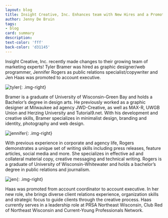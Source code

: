 ```yaml
---
layout: blog
title: Insight Creative, Inc. Enhances team with New Hires and a Promotion
author: Jenny De Bruin
tags:
- blog
card: summary
description:
text-color: 'fff'
back-color: 'd31145'
---
```


Insight Creative, Inc. recently made changes to their growing team of marketing experts! Tyler Bramer was hired as graphic designer/web programmer, Jennifer Rogers as public relations specialist/copywriter and Jen Haas was promoted to account executive.

![tyler](/img/blog/tyler.jpg){: .img-right}

Bramer is a graduate of University of Wisconsin-Green Bay and holds a Bachelor’s degree in design arts. He previously worked as a graphic designer at Milwaukee ad agency JWD-Creative, as well as MAX-R, UWGB Union and Herzing University and Tutorial9.net. With his development and creative skills, Bramer specializes in minimalist design, branding and identity, photography and web design.

![jennifer](/img/blog/jennifer.jpg){: .img-right}

With previous experience in corporate and agency life, Rogers demonstrates a unique set of writing skills including press releases, feature articles, social media and more. She specializes in effective ad and collateral material copy, creative messaging and technical writing. Rogers is a graduate of University of Wisconsin-Whitewater and holds a bachelor’s degree in public relations and journalism.

![jen](/img/blog/jen.jpg){: .img-right}

Haas was promoted from account coordinator to account executive. In her new role, she brings diverse client relations experience, organization skills and strategic focus to guide clients through the creative process. Haas currently serves in a leadership role at PRSA Northeast Wisconsin, Club Red of Northeast Wisconsin and Current-Young Professionals Network.
